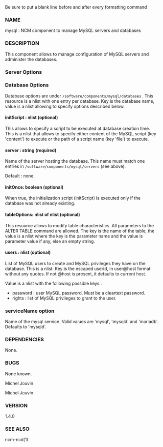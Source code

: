 Be sure to put a blank line before and after every formatting command

### NAME

mysql : NCM component to manage MySQL servers and databases

### DESCRIPTION

This component allows to manage configuration of MySQL servers and administer the databases.

### Server Options

### Database Options

Database options are under `/software/components/mysql/databases.` This resource is a nlist with one entry per database. Key is the
database name, value is a nlist allowing to specify options described below.

#### initScript : nlist (optional)

This allows to specify a script to be executed at database creation time. This is a nlist that allows to specify either content
of the MySQL script (key 'content') to execute or the path of a script name (key 'file') to execute.

#### server : string (required)

Name of the server hosting the database. This name must match one entries in `/software/components/mysql/servers` (see above).

Default : none.

#### initOnce: boolean (optional)

When true, the initialization script (initScript) is executed only if the database was not already existing.

#### tableOptions: nlist of nlist (optional)

This resource allows to modify table characteristics. All parameters to the ALTER TABLE command are allowed.
The key is the name of the table, the value is a nlist where the key is the parameter name and the value is parameter
value if any, else an empty string.

#### users : nlist (optional)

List of MySQL users to create and MySQL privileges they have on the database. This is a nlist. Key is the escaped userid, in
user@host format without any quotes. If not @host is present, it defaults to current host.

Value is a nlist with the following possible keys :

- password : user MySQL password. Must be a cleartext password.
- rights : list of MySQL privileges to grant to the user.

### serviceName option

Name of the mysql service. Valid values are 'mysql', 'mysqld' and 'mariadb'. Defaults to 'mysqld'.

### DEPENDENCIES

None.

### BUGS

None known.

Michel Jouvin

Michel Jouvin

### VERSION

1.4.0

### SEE ALSO

ncm-ncd(1)
